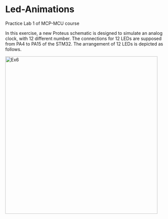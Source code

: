 # Led-Animations
Practice Lab 1 of MCP-MCU course

In this exercise, a new Proteus schematic is designed to simulate an analog clock, with 12 different number. The connections for 12 LEDs are supposed from PA4 to PA15 of the STM32. The arrangement of 12 LEDs is depicted as follows.

<img width="481" height="498" alt="Ex6" src="https://github.com/user-attachments/assets/75aa85a3-281e-4c26-85f2-a0f6926ef59b" />


